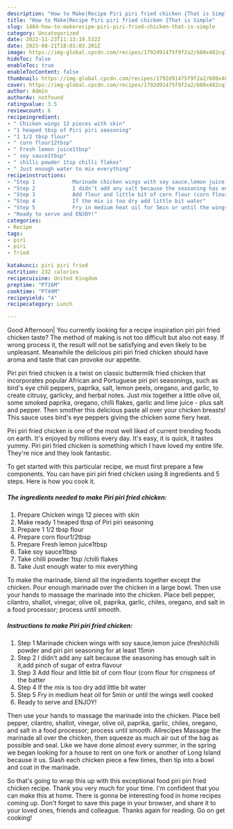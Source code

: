 ```yaml
---
description: "How to Make|Recipe Piri piri fried chicken {That is Simple"
title: "How to Make|Recipe Piri piri fried chicken {That is Simple"
slug: 1484-how-to-makerecipe-piri-piri-fried-chicken-that-is-simple
category: Uncategorized
date: 2022-11-23T11:13:19.532Z
date: 2023-08-21T18:01:03.201Z
image: https://img-global.cpcdn.com/recipes/1792d91475f9f2a2/680x482cq70/piri-piri-fried-chicken-recipe-main-photo.jpg
hideToc: false
enableToc: true
enableTocContent: false
thumbnail: https://img-global.cpcdn.com/recipes/1792d91475f9f2a2/680x482cq70/piri-piri-fried-chicken-recipe-main-photo.jpg
cover: https://img-global.cpcdn.com/recipes/1792d91475f9f2a2/680x482cq70/piri-piri-fried-chicken-recipe-main-photo.jpg
author: Admin
authorAv: notfound
ratingvalue: 3.5
reviewcount: 6
recipeingredient:
- " Chicken wings 12 pieces with skin"
- "1 heaped tbsp of Piri piri seasoning"
- "1 1/2 tbsp flour"
- " corn flour12tbsp"
- " Fresh lemon juice1tbsp"
- " soy sauce1tbsp"
- " chilli powder 1tsp chilli flakes"
- " Just enough water to mix everything"
recipeinstructions:
- "Step 1            Marinade chicken wings with soy sauce,lemon juice (fresh)chilli powder and piri piri seasoning for at least 15min"
- "Step 2            I didn’t add any salt because the seasoning has enough salt in it,add pinch of sugar of extra flavour"
- "Step 3            Add flour and little bit of corn flour (corn flour for crispness of the batter"
- "Step 4            If the mix is too dry add little bit water"
- "Step 5            Fry in medium heat oil for 5min or until the wings well cooked"
- "Ready to serve and ENJOY!"
categories:
- Recipe
tags:
- piri
- piri
- fried

katakunci: piri piri fried 
nutrition: 232 calories
recipecuisine: United Kingdom
preptime: "PT16M"
cooktime: "PT49M"
recipeyield: "4"
recipecategory: Lunch

---
```



Good Afternoon| You currently looking for a recipe inspiration piri piri fried chicken taste? The method of making is not too difficult but also not easy. If wrong process it, the result will not be satisfying and even likely to be unpleasant. Meanwhile the delicious piri piri fried chicken should have aroma and taste that can provoke our appetite.





Piri piri fried chicken is a twist on classic buttermilk fried chicken that incorporates popular African and Portuguese piri piri seasonings, such as bird&#39;s eye chili peppers, paprika, salt, lemon peels, oregano, and garlic, to create citrusy, garlicky, and herbal notes. Just mix together a little olive oil, some smoked paprika, oregano, chilli flakes, garlic and lime juice - plus salt and pepper. Then smother this delicious paste all over your chicken breasts! This sauce uses bird&#39;s eye peppers giving the chicken some fiery heat.

Piri piri fried chicken is one of the most well liked of current trending foods on earth. It's enjoyed by millions every day. It's easy, it is quick, it tastes yummy. Piri piri fried chicken is something which I have loved my entire life. They're nice and they look fantastic.


To get started with this particular recipe, we must first prepare a few components. You can have piri piri fried chicken using 8 ingredients and 5 steps. Here is how you cook it.

<!--inarticleads1-->

##### The ingredients needed to make Piri piri fried chicken:

1. Prepare  Chicken wings 12 pieces with skin
1. Make ready 1 heaped tbsp of Piri piri seasoning
1. Prepare 1 1/2 tbsp flour
1. Prepare  corn flour1/2tbsp
1. Prepare  Fresh lemon juice1tbsp
1. Take  soy sauce1tbsp
1. Take  chilli powder 1tsp /chilli flakes
1. Take  Just enough water to mix everything


To make the marinade, blend all the ingredients together except the chicken. Pour enough marinade over the chicken in a large bowl. Then use your hands to massage the marinade into the chicken. Place bell pepper, cilantro, shallot, vinegar, olive oil, paprika, garlic, chiles, oregano, and salt in a food processor; process until smooth. 

<!--inarticleads2-->

##### Instructions to make Piri piri fried chicken:

1. Step 1            Marinade chicken wings with soy sauce,lemon juice (fresh)chilli powder and piri piri seasoning for at least 15min
1. Step 2            I didn’t add any salt because the seasoning has enough salt in it,add pinch of sugar of extra flavour
1. Step 3            Add flour and little bit of corn flour (corn flour for crispness of the batter
1. Step 4            If the mix is too dry add little bit water
1. Step 5            Fry in medium heat oil for 5min or until the wings well cooked
1. Ready to serve and ENJOY!

Then use your hands to massage the marinade into the chicken. Place bell pepper, cilantro, shallot, vinegar, olive oil, paprika, garlic, chiles, oregano, and salt in a food processor; process until smooth. Allrecipes Massage the marinade all over the chicken, then squeeze as much air out of the bag as possible and seal. Like we have done almost every summer, in the spring we began looking for a house to rent on one fork or another of Long Island because it us. Slash each chicken piece a few times, then tip into a bowl and coat in the marinade. 

So that's going to wrap this up with this exceptional food piri piri fried chicken recipe. Thank you very much for your time. I'm confident that you can make this at home. There is gonna be interesting food in home recipes coming up. Don't forget to save this page in your browser, and share it to your loved ones, friends and colleague. Thanks again for reading. Go on get cooking!
